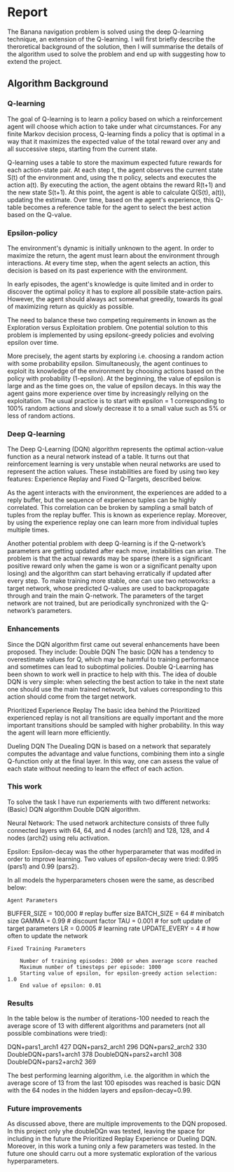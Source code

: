 # Report 

The Banana navigation problem is solved using the deep Q-learning technique, an extension of the Q-learning.
I will first briefly describe the theroretical background of the solution, then I will summarise the details of the algorithm used to solve the problem and end up with suggesting how to extend the project. 

## Algorithm Background

### Q-learning

The goal of Q-learning is to learn a policy based on which a reinforcement agent will choose which action to take under what circumstances. For any finite Markov decision process, Q-learning finds a policy that is optimal in a way that it maximizes the expected value of the total reward over any and all successive steps, starting from the current state. 

Q-learning uses a table to store the maximum expected future rewards for each action-state pair. At each step t, the agent observes the current state S(t) of the environment and, using the π policy, selects and executes the action a(t). By executing the action, the agent obtains the reward R(t+1) and the new state S(t+1). At this point, the agent is able to calculate Q(S(t), a(t)), updating the estimate. Over time, based on the agent's experience, this Q-table becomes a reference table for the agent to select the best action based on the Q-value.


### Epsilon-policy
The environment's dynamic is initially unknown to the agent. In order to maximize the return, the agent must learn about the environment through interactions. At every time step, when the agent selects an action, this decision is based on its past experience with the environment. 

In early episodes, the agent's knowledge is quite limited and in order to discover the optimal policy it has to explore all possibile state-action pairs. However, the agent should always act somewhat greedily, towards its goal of maximizing return as quickly as possible. 

The need to balance these two competing requirements in known as the Exploration versus Exploitation problem. One potential solution to this problem is implemented by using epsilonϵ-greedy policies and evolving epsilon over time.

More precisely, the agent starts by exploring i.e. choosing a random action with some probability epsilon. Simultaneously, the agent continues to exploit its knowledge of the environment by choosing actions based on the policy with probability (1-epsilon). At the beginning, the value of epsilon is large and as the time goes on, the value of epsilon decays. In this way the agent gains more experience over time by increasingly rellying on the exploitation. The usual practice is to start with epsilon = 1 corresponding to 100% random actions and slowly decrease it to a small value such as 5% or less of random actions. 


### Deep Q-learning

The Deep Q-Learning (DQN) algorithm represents the optimal action-value function as a neural network instead of a table. It turns out that reinforcement learning is very unstable when neural networks are used to represent the action values. These instabilities are fixed by using two key features:
    Experience Replay and Fixed Q-Targets, described below.
 

As the agent interacts with the environment, the experiences are added to a reply buffer, but the sequence of experience tuples can be highly correlated. This correlation can be broken by sampling a small batch of tuples from the replay buffer. This is  known as experience replay. Moreover, by using the experience replay one can learn more from individual tuples multiple times.

   
Another potential problem with deep Q-learning is if the Q-network’s parameters are getting updated after each move, instabilities can arise. The problem is that the actual rewards may be sparse (there is a significant positive reward only when the game is won or a significant penalty upon losing) and the algorithm can start behaving erratically if updated after every step. To make training more stable, one can use two netoworks: a target network, whose predicted Q-values are used to backpropagate through and train the main Q-network. The parameters of the target network are not trained, but are periodically synchronized with the Q-network’s parameters. 


### Enhancements 

Since the DQN algorithm first came out several enhancements have been proposed. 
They include:
Double DQN
The basic DQN has a tendency to overestimate values for Q, which may be harmful to training performance and sometimes can lead to suboptimal policies. Double Q-Learning has been shown to work well in practice to help with this. The idea of double DQN is very simple: when selecting the best action to take in the next state one should use the main trained network, but values corresponding to this action should come from the target network. 


Prioritized Experience Replay
The basic idea behind the Prioritized experienced replay is not all transitions are equally important and the more important transitions should be sampled with higher probability. In this way the agent will learn more efficiently. 

Dueling DQN
The Duealing DQN is based on a network that separately computes the advantage and value functions, combining them into a single Q-function only at the final layer. In this way, one can assess the value of each state without needing to learn the effect of each action.



### This work

To solve the task I have run experiements with two different networks: 
(Basic) DQN algorithm 
Double DQN algorithm.


Neural Network: The used network architecture consists of three fully connected layers with 64, 64, and 4 nodes (arch1) and 128, 128, and 4 nodes (arch2) using relu activation.


Epsilon: Epsilon-decay was the other hyperparameter that was modifed in order to improve learning. Two values of epsilon-decay were tried: 0.995 (pars1) and 0.99 (pars2).

In all models the hyperparameters chosen were the same, as described below:

    Agent Parameters

BUFFER_SIZE = 100,000  # replay buffer size
BATCH_SIZE = 64         # minibatch size
GAMMA = 0.99            # discount factor
TAU = 0.001              # for soft update of target parameters
LR = 0.0005             # learning rate 
UPDATE_EVERY = 4        # how often to update the network   


    Fixed Training Parameters

        Number of training episodes: 2000 or when average score reached
        Maximum number of timesteps per episode: 1000
        Starting value of epsilon, for epsilon-greedy action selection: 1.0
        End value of epsilon: 0.01
        

### Results

In the table below is the number of iterations-100 needed to reach the average score of 13 with different algorithms and parameters (not all possible combinations were tried): 

DQN+pars1_arch1  427
DQN+pars2_arch1  296
DQN+pars2_arch2  330 
DoubleDQN+pars1+arch1  378 
DoubleDQN+pars2+arch1  308
DoubleDQN+pars2+arch2  369

The best performing learning algorithm, i.e. the algorithm in which the average score of 13 from the last 100 episodes was reached is basic DQN with the 64 nodes in the hidden layers and epsilon-decay=0.99.


### Future improvements

As discussed above, there are multiple improvements to the DQN proposed. In this project only yhe doubleDQn was tested, leaving the space for including in the future the Prioritized Replay Experience or Dueling DQN. 
Moreover, in this work a tuning only a few parameters was tested. In the future one should carru out a more systematic exploration of the various hyperparameters.


